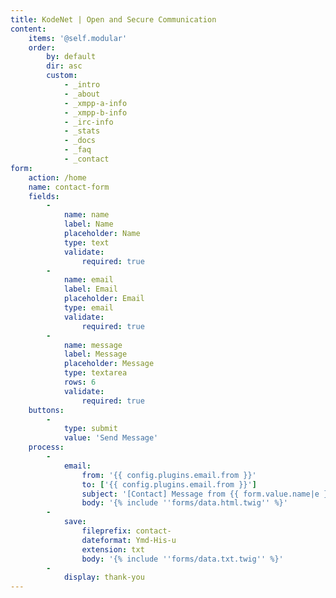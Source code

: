 ```yaml
---
title: KodeNet | Open and Secure Communication
content:
    items: '@self.modular'
    order:
        by: default
        dir: asc
        custom:
            - _intro
            - _about
            - _xmpp-a-info
            - _xmpp-b-info
            - _irc-info
            - _stats
            - _docs
            - _faq
            - _contact
form:
    action: /home
    name: contact-form
    fields:
        -
            name: name
            label: Name
            placeholder: Name
            type: text
            validate:
                required: true
        -
            name: email
            label: Email
            placeholder: Email
            type: email
            validate:
                required: true
        -
            name: message
            label: Message
            placeholder: Message
            type: textarea
            rows: 6
            validate:
                required: true
    buttons:
        -
            type: submit
            value: 'Send Message'
    process:
        -
            email:
                from: '{{ config.plugins.email.from }}'
                to: ['{{ config.plugins.email.from }}']
                subject: '[Contact] Message from {{ form.value.name|e }}'
                body: '{% include ''forms/data.html.twig'' %}'
        -
            save:
                fileprefix: contact-
                dateformat: Ymd-His-u
                extension: txt
                body: '{% include ''forms/data.txt.twig'' %}'
        -
            display: thank-you
---
```


